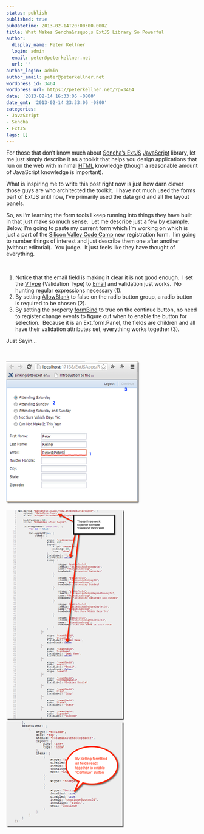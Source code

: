 ```yaml
---
status: publish
published: true
pubDatetime: 2013-02-14T20:00:00.000Z
title: What Makes Sencha&rsquo;s ExtJS Library So Powerful
author:
  display_name: Peter Kellner
  login: admin
  email: peter@peterkellner.net
  url: ''
author_login: admin
author_email: peter@peterkellner.net
wordpress_id: 3464
wordpress_url: https://peterkellner.net/?p=3464
date: '2013-02-14 16:33:06 -0800'
date_gmt: '2013-02-14 23:33:06 -0800'
categories:
- JavaScript
- Sencha
- ExtJS
tags: []
---
```

<p>For those that don’t know much about <a href="http://www.sencha.com/products/extjs/">Sencha’s ExtJS</a> <a href="http://en.wikipedia.org/wiki/JavaScript">JavaScript</a> library, let me just simply describe it as a toolkit that helps you design applications that run on the web with minimal <a href="http://en.wikipedia.org/wiki/HTML">HTML</a> knowledge (though a reasonable amount of JavaScript knowledge is important).</p>
<p>What is inspiring me to write this post right now is just how darn clever those guys are who architected the toolkit.&#160; I have not much used the forms part of ExtJS until now, I’ve primarily used the data grid and all the layout panels.</p>
<p>So, as I’m learning the form tools I keep running into things they have built in that just make so much sense.&#160; Let me describe just a few by example.&#160; Below, I’m going to paste my current form which I’m working on which is just a part of the <a href="http://www.siliconvalley-codecamp.com/">Silicon Valley Code Camp</a> new registration form.&#160; I’m going to number things of interest and just describe them one after another (without editorial).&#160; You judge.&#160; It just feels like they have thought of everything.</p>
<p>&#160;</p>
<ol>
<li>Notice that the email field is making it clear it is not good enough.&#160; I set the <a href="http://docs.sencha.com/ext-js/4-1/#!/api/Ext.form.field.VTypes">VType</a> (Validation Type) to <a href="http://docs.sencha.com/ext-js/4-1/#!/api/Ext.form.field.VTypes-method-email">Email</a> and validation just works.&#160; No hunting regular expressions necessary (1).</li>
<li>By setting <a href="http://docs.sencha.com/ext-js/4-1/#!/api/Ext.form.RadioGroup-cfg-allowBlank">AllowBlank</a> to false on the radio button group, a radio button is required to be chosen (2).</li>
<li>By setting the property <a href="http://docs.sencha.com/ext-js/4-1/#!/api/Ext.Component-cfg-formBind">formBind</a> to true on the continue button, no need to register change events to figure out when to enable the button for selection.&#160; Because it is an Ext.form.Panel, the fields are children and all have their validation attributes set, everything works together (3).</li>
</ol>
<p>Just Sayin…</p>
<p>&#160;</p>
<p><a href="/wp/wp-content/uploads/2013/02/image17.png"><img title="image" style="border-top: 0px; border-right: 0px; border-bottom: 0px; border-left: 0px; display: inline" border="0" alt="image" src="/wp/wp-content/uploads/2013/02/image_thumb16.png" width="350" height="374" /></a> </p>
<p><a href="/wp/wp-content/uploads/2013/02/image18.png"><img title="image" style="border-top: 0px; border-right: 0px; border-bottom: 0px; border-left: 0px; display: inline" border="0" alt="image" src="/wp/wp-content/uploads/2013/02/image_thumb17.png" width="311" height="554" /></a> <a href="/wp/wp-content/uploads/2013/02/image19.png"><img title="image" style="border-top: 0px; border-right: 0px; border-bottom: 0px; border-left: 0px; display: inline" border="0" alt="image" src="/wp/wp-content/uploads/2013/02/image_thumb18.png" width="310" height="279" /></a></p>
